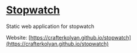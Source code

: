 # [Stopwatch](https://crafterkolyan.github.io/stopwatch)

Static web application for stopwatch

Website: [https://crafterkolyan.github.io/stopwatch](https://crafterkolyan.github.io/stopwatch)